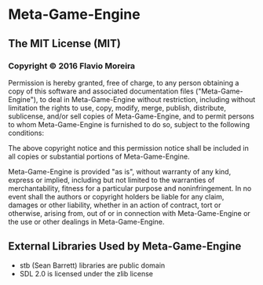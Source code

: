 # Meta-Game-Engine

## The MIT License (MIT)

### Copyright © 2016 Flavio Moreira

Permission is hereby granted, free of charge, to any person obtaining a copy of this software and associated documentation files ("Meta-Game-Engine"), to deal in Meta-Game-Engine without restriction, including without limitation the rights to use, copy, modify, merge, publish, distribute, sublicense, and/or sell copies of Meta-Game-Engine, and to permit persons to whom Meta-Game-Engine is furnished to do so, subject to the following conditions:

The above copyright notice and this permission notice shall be included in all copies or substantial portions of Meta-Game-Engine.

Meta-Game-Engine is provided "as is", without warranty of any kind, express or implied, including but not limited to the warranties of merchantability, fitness for a particular purpose and noninfringement. In no event shall the authors or copyright holders be liable for any claim, damages or other liability, whether in an action of contract, tort or otherwise, arising from, out of or in connection with Meta-Game-Engine or the use or other dealings in Meta-Game-Engine.

## External Libraries Used by Meta-Game-Engine

* stb (Sean Barrett) libraries are public domain
* SDL 2.0 is licensed under the zlib license

